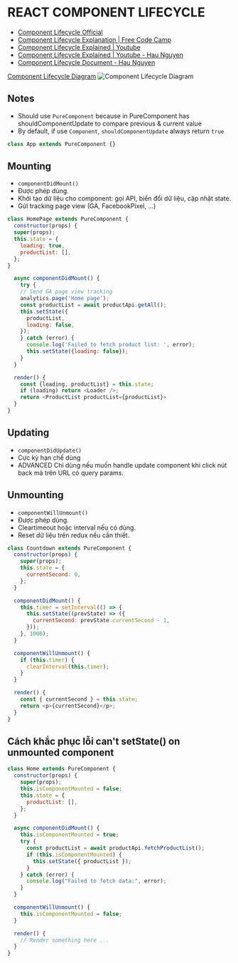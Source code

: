 # REACT COMPONENT LIFECYCLE

- [Component Lifecycle Official](https://legacy.reactjs.org/docs/react-component.html#the-component-lifecycle)
- [Component Lifecycle Explanation | Free Code Camp](https://www.freecodecamp.org/news/react-component-lifecycle-methods/)
- [Component Lifecycle Explained | Youtube](https://youtu.be/m_mtV4YaI8c?si=L3DivU0rRo12TkUV)
- [Component Lifecycle Explained | Youtube - Hau Nguyen](https://youtu.be/MOms7uWpmT0?si=WluNVH3jUMOQIq-4)
- [Component Lifecycle Document - Hau Nguyen](https://drive.google.com/file/d/1RxqIGeOjld-l4yniBnwfgCX_L4m3Gnv7/view)

[Component Lifecycle Diagram](https://projects.wojtekmaj.pl/react-lifecycle-methods-diagram/)
![Component Lifecycle Diagram](https://i2.wp.com/programmingwithmosh.com/wp-content/uploads/2018/10/Screen-Shot-2018-10-31-at-1.44.28-PM.png?ssl=1)

## Notes

- Should use `PureComponent` because in PureComponent has shouldComponentUpdate to compare previous & current value
- By default, if use `Component`, `shouldComponentUpdate` always return `true`

```js
class App extends PureComponent {}
```

## Mounting

- `componentDidMount()`
- Được phép dùng.
- Khởi tạo dữ liệu cho component: gọi API, biến đổi dữ liệu, cập nhật state.
- Gửi tracking page view (GA, FacebookPixel, ...)

```js
class HomePage extends PureComponent {
  constructor(props) {
  super(props);
  this.state = {
    loading: true,
    productList: [],
  };
}

  async componentDidMount() {
    try {
    // Send GA page view tracking
    analytics.page('Home page');
    const productList = await productApi.getAll();
    this.setState({
      productList,
      loading: false,
    });
    } catch (error) {
      console.log('Failed to fetch product list: ', error);
      this.setState({loading: false});
    }
  }

  render() {
    const {loading, productList} = this.state;
    if (loading) return <Loader />;
    return <ProductList productList={productList}>
  }
}
```

## Updating

- `componentDidUpdate()`
- Cực kỳ hạn chế dùng
- ADVANCED Chỉ dùng nếu muốn handle update component khi click nút back mà trên URL có query params.

## Unmounting

- `componentWillUnmount()`
- Được phép dùng.
- Cleartimeout hoặc interval nếu có dùng.
- Reset dữ liệu trên redux nếu cần thiết.

```js
class Countdown extends PureComponent {
  constructor(props) {
    super(props);
    this.state = {
      currentSecond: 0,
    };
  }

  componentDidMount() {
    this.timer = setInterval(() => {
      this.setState((prevState) => ({
        currentSecond: prevState.currentSecond - 1,
      }));
    }, 1000);
  }

  componentWillUnmount() {
    if (this.timer) {
      clearInterval(this.timer);
    }
  }

  render() {
    const { currentSecond } = this.state;
    return <p>{currentSecond}</p>;
  }
}
```

## Cách khắc phục lỗi can't setState() on unmounted component

```js
class Home extends PureComponent {
  constructor(props) {
    super(props);
    this.isComponentMounted = false;
    this.state = {
      productList: [],
    };
  }

  async componentDidMount() {
    this.isComponentMounted = true;
    try {
      const productList = await productApi.fetchProductList();
      if (this.isComponentMounted) {
        this.setState({ productList });
      }
    } catch (error) {
      console.log("Failed to fetch data:", error);
    }
  }

  componentWillUnmount() {
    this.isComponentMounted = false;
  }

  render() {
    // Render something here ...
  }
}
```
